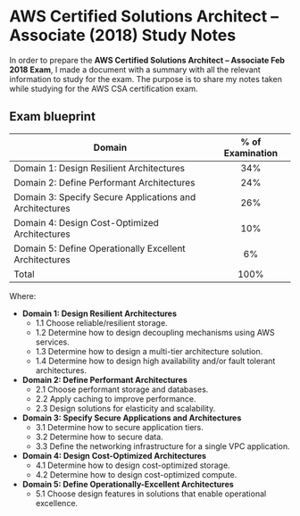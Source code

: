 # AWS Certified Solutions Architect – Associate (2018) Study Notes

In order to prepare the **AWS Certified Solutions Architect – Associate Feb 2018 Exam**, I made a document with a summary with all the relevant information to study for the exam. The purpose is to share my notes taken while studying for the AWS CSA certification exam.

## Exam blueprint

| Domain | % of Examination|
|------------- |:-------------:|
| Domain 1: Design Resilient Architectures | 34% |
| Domain 2: Define Performant Architectures | 24% |
| Domain 3: Specify Secure Applications and Architectures | 26% |
| Domain 4: Design Cost-Optimized Architectures | 10% |
| Domain 5: Define Operationally Excellent Architectures | 6% |
| Total | 100%|

Where:

* **Domain 1: Design Resilient Architectures**
    * 1.1 Choose reliable/resilient storage.
    * 1.2 Determine how to design decoupling mechanisms using AWS services.
    * 1.3 Determine how to design a multi-tier architecture solution.
    * 1.4 Determine how to design high availability and/or fault tolerant architectures.
* **Domain 2: Define Performant Architectures**
    * 2.1 Choose performant storage and databases.
    * 2.2 Apply caching to improve performance.
    * 2.3 Design solutions for elasticity and scalability.
* **Domain 3: Specify Secure Applications and Architectures**
    * 3.1 Determine how to secure application tiers.
    * 3.2 Determine how to secure data.
    * 3.3 Define the networking infrastructure for a single VPC application.
* **Domain 4: Design Cost-Optimized Architectures**
    * 4.1 Determine how to design cost-optimized storage.
    * 4.2 Determine how to design cost-optimized compute.
* **Domain 5: Define Operationally-Excellent Architectures**
    * 5.1 Choose design features in solutions that enable operational excellence.
